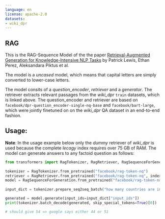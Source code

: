 ```yaml
---
language: en
license: apache-2.0
datasets:
- wiki_dpr
---
```

## RAG

This is the RAG-Sequence Model of the the paper [Retrieval-Augmented Generation for Knowledge-Intensive NLP Tasks](https://arxiv.org/pdf/2005.11401.pdf) 
by Patrick Lewis, Ethan Perez, Aleksandara Piktus et al.

The model is a *uncased* model, which means that capital letters are simply converted to lower-case letters.

The model consits of a *question_encoder*, *retriever* and a *generator*. The retriever extracts relevant passages from the *wiki_dpr* `train` datasets, which is linked above.
The question_encoder and retriever are based on `facebook/dpr-question_encoder-single-nq-base` and `facebook/bart-large`, which were jointly finetuned on 
on the *wiki_dpr* QA dataset in an end-to-end fashion.

## Usage:

**Note**: In the usage example below only the *dummy* retriever of *wiki_dpr* is used because the complete *lecagy* index requires over 75 GB of RAM.
The model can generate answers to any factoid question as follows:

```python
from transformers import RagTokenizer, RagRetriever, RagSequenceForGeneration 
 
tokenizer = RagTokenizer.from_pretrained("facebook/rag-token-nq") 
retriever = RagRetriever.from_pretrained("facebook/rag-token-nq", index_name="exact", use_dummy_dataset=True) 
model = RagSequenceForGeneration.from_pretrained("facebook/rag-token-nq", retriever=retriever) 
 
input_dict = tokenizer.prepare_seq2seq_batch("how many countries are in europe", return_tensors="pt") 

generated = model.generate(input_ids=input_dict["input_ids"]) 
print(tokenizer.batch_decode(generated, skip_special_tokens=True)[0]) 

# should give 54 => google says either 44 or 51
```
